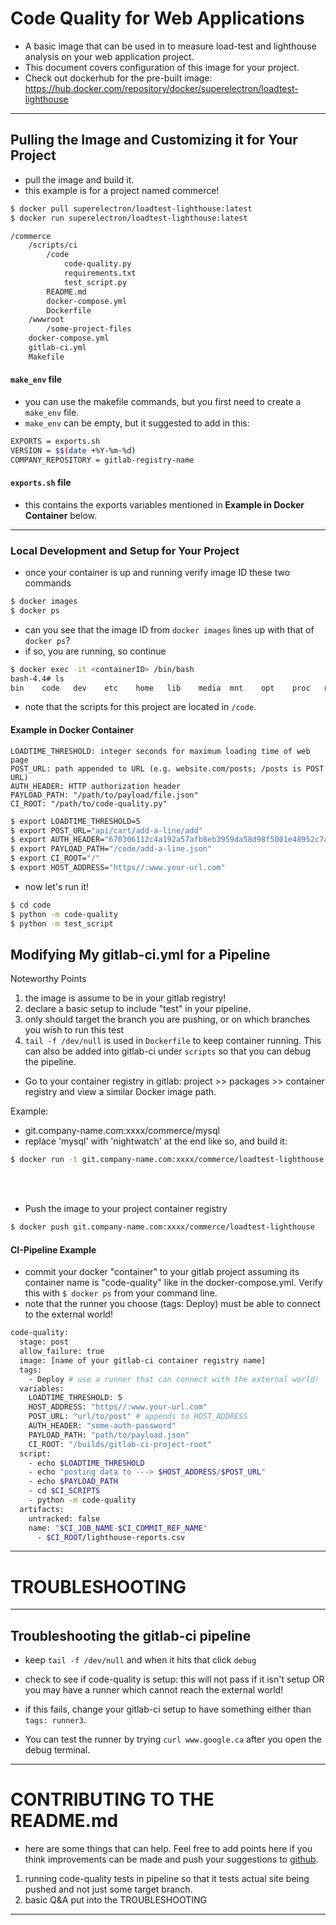 # Code Quality for Web Applications
- A basic image that can be used in to measure load-test and lighthouse analysis on your web application project.
- This document covers configuration of this image for your project.
- Check out dockerhub for the pre-built image: https://hub.docker.com/repository/docker/superelectron/loadtest-lighthouse
---

## Pulling the Image and Customizing it for Your Project
- pull the image and build it.
- this example is for a project named commerce!

```bash
$ docker pull superelectron/loadtest-lighthouse:latest
$ docker run superelectron/loadtest-lighthouse:latest
```

```bash
/commerce
    /scripts/ci
        /code
            code-quality.py
            requirements.txt
            test_script.py
        README.md
        docker-compose.yml
        Dockerfile
    /wwwroot
        /some-project-files
    docker-compose.yml
    gitlab-ci.yml
    Makefile
```

#### `make_env` file
- you can use the makefile commands, but you first need to create a ```make_env``` file.  
- ```make_env``` can be empty, but it suggested to add in this:

```bash
EXPORTS = exports.sh
VERSION = $$(date +%Y-%m-%d)
COMPANY_REPOSITORY = gitlab-registry-name
```

#### `exports.sh` file
- this contains the exports variables mentioned in __Example in Docker Container__ below.

---

### Local Development and Setup for Your Project
- once your container is up and running verify image ID these two commands

```bash
$ docker images
$ docker ps
```
- can you see that the image ID from ```docker images``` lines up with that of ```docker ps```?
- if so, you are running, so continue

```bash
$ docker exec -it <containerID> /bin/bash
bash-4.4# ls
bin    code   dev    etc    home   lib    media  mnt    opt    proc   root   run    sbin   srv    sys    tmp    usr    var
```
- note that the scripts for this project are located in ```/code```.

#### Example in Docker Container
    LOADTIME_THRESHOLD: integer seconds for maximum loading time of web page
    POST_URL: path appended to URL (e.g. website.com/posts; /posts is POST URL)
    AUTH_HEADER: HTTP authorization header
    PAYLOAD_PATH: "/path/to/payload/file.json"
    CI_ROOT: "/path/to/code-quality.py"


```bash
$ export LOADTIME_THRESHOLD=5
$ export POST_URL="api/cart/add-a-line/add"
$ export AUTH_HEADER="670306112c4a192a57afb8eb3959da58d98f5001e48952c7ac0fc9fddd0d5327"
$ export PAYLOAD_PATH="/code/add-a-line.json"
$ export CI_ROOT="/"
$ export HOST_ADDRESS="https//:www.your-url.com"

```

- now let's run it!

```bash
$ cd code
$ python -m code-quality
$ python -m test_script
```

## Modifying My gitlab-ci.yml for a Pipeline

Noteworthy Points
1. the image is assume to be in your gitlab registry!
2. declare a basic setup to include "test" in your pipeline.
3. only should target the branch you are pushing, or on which branches you wish to run this test
5. ```tail -f /dev/null``` is used in ```Dockerfile``` to keep container running.  This can also be added into gitlab-ci under ```scripts``` so that you can debug the pipeline.
- Go to your container registry in gitlab: project >> packages >> container registry and view a similar Docker image path.

Example:
- git.company-name.com:xxxx/commerce/mysql
- replace 'mysql' with 'nightwatch' at the end like so, and build it:

```bash
$ docker run -t git.company-name.com:xxxx/commerce/loadtest-lighthouse
```

<br />

<br />

- Push the image to your project container registry
```bash
$ docker push git.company-name.com:xxxx/commerce/loadtest-lighthouse
```

#### CI-Pipeline Example
- commit your docker "container" to your gitlab project assuming its container name is "code-quality" like in the
    docker-compose.yml. Verify this with ```$ docker ps``` from your command line.
- note that the runner you choose (tags: Deploy) must be able to connect to the external world!

```bash
code-quality:
  stage: post
  allow_failure: true
  image: [name of your gitlab-ci container registry name]
  tags:
    - Deploy # use a runner that can connect with the external world!
  variables:
    LOADTIME_THRESHOLD: 5
    HOST_ADDRESS: "https//:www.your-url.com"
    POST_URL: "url/to/post" # appends to HOST_ADDRESS
    AUTH_HEADER: "some-auth-password"
    PAYLOAD_PATH: "path/to/payload.json"
    CI_ROOT: "/builds/gitlab-ci-project-root"
  script:
    - echo $LOADTIME_THRESHOLD
    - echo "posting data to ---> $HOST_ADDRESS/$POST_URL"
    - echo $PAYLOAD_PATH
    - cd $CI_SCRIPTS
    - python -m code-quality
  artifacts:
    untracked: false
    name: "$CI_JOB_NAME-$CI_COMMIT_REF_NAME"
      - $CI_ROOT/lighthouse-reports.csv
```

---

# TROUBLESHOOTING

---

## Troubleshooting the gitlab-ci pipeline
- keep ```tail -f /dev/null``` and when it hits that click ```debug```


- check to see if code-quality is setup: this will not pass if it isn't setup OR you may have a runner which cannot reach the external world!
- if this fails, change your gitlab-ci setup to have something either than ```tags: runner3```.  
- You can test the runner by trying ```curl www.google.ca``` after you open the debug terminal.


---

# CONTRIBUTING TO THE README.md
- here are some things that can help. Feel free to add points here if you think improvements can be made and push your suggestions to [github](https://github.com/SuperElectron/loadtest-lighthouse).


1. running code-quality tests in pipeline so that it tests actual site being pushed and not just some target branch.
2. basic Q&A put into the TROUBLESHOOTING 

---
